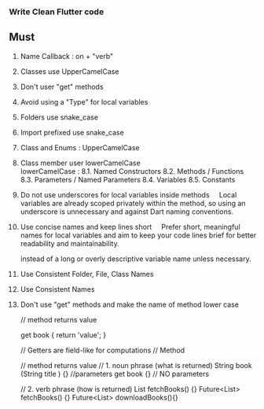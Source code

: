 ### Write Clean Flutter code

## Must

1. Name Callback : on + "verb"
2. Classes use UpperCamelCase
3. Don't user "get" methods
4. Avoid using a "Type" for local variables
5. Folders use snake_case

6. Import prefixed use snake_case
   <!-- Ex :  import 'flutter:widget' as widget -->

7. Class and Enums : UpperCamelCase
   <!-- Ex : ButtonWidget -->

8. Class member user lowerCamelCase  
   lowerCamelCase :
   8.1. Named Constructors <!-- Ex : ButtonWidget() -->
   8.2. Methods / Functions <!-- Ex : ButtonWidget.longStretched() -->
   8.3. Parameters / Named Parameters <!-- Ex : method(String countryName){} -->
   8.4. Variables <!-- Ex :  String myVariable = "Hello" -->
   8.5. Constants <!-- Ex : const defaultTimeout = 1000 -->

9. Do not use underscores for local variables inside methods
       Local variables are already scoped privately within the method,
   so using an underscore is unnecessary and against Dart naming conventions.

10. Use concise names and keep lines short
        Prefer short, meaningful names for local variables and aim to keep your code lines brief for better readability and maintainability.
    <!--  Example: Use var name = 'John'; -->

    instead of a long or overly descriptive variable name unless necessary.

11. Use Consistent Folder, File, Class Names

12. Use Consistent Names

13. Don't use "get" methods and make the name of method lower case

    // method returns value

    get book {
    return 'value';
    }

    // Getters are field-like for computations
    // Method

    // method returns value
    // 1. noun phrase (what is returned)
    String book (String title ) {} //parameters
    get book {} // NO parameters

    // 2. verb phrase (how is returned)
    List<String> fetchBooks() {}
    Future<List<String>> fetchBooks() {}
    Future<List<String>> downloadBooks(){}
